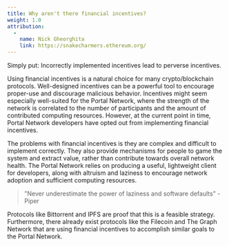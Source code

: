 ```yaml
---
title: Why aren't there financial incentives?
weight: 1.0
attribution:
  -
    name: Nick Gheorghita
    link: https://snakecharmers.ethereum.org/
---
```


Simply put: Incorrectly implemented incentives lead to perverse incentives.

Using financial incentives is a natural choice for many crypto/blockchain protocols. Well-designed incentives can be a powerful tool to encourage proper-use and discourage malicious behavior. Incentives might seem especially well-suited for the Portal Network, where the strength of the network is correlated to the number of participants and the amount of contributed computing resources. However, at the current point in time, Portal Network developers have opted out from implementing financial incentives.

The problems with financial incentives is they are complex and difficult to implement correctly. They also provide mechanisms for people to game the system and extract value, rather than contribute towards overall network health. The Portal Network relies on producing a useful, lightweight client for developers, along with altruism and laziness to encourage network adoption and sufficient computing resources. 

> "Never underestimate the power of laziness and software defaults" - Piper

Protocols like Bittorrent and IPFS are proof that this is a feasible strategy. Furthermore, there already exist protocols like the Filecoin and The Graph Network that are using financial incentives to accomplish similar goals to the Portal Network.
